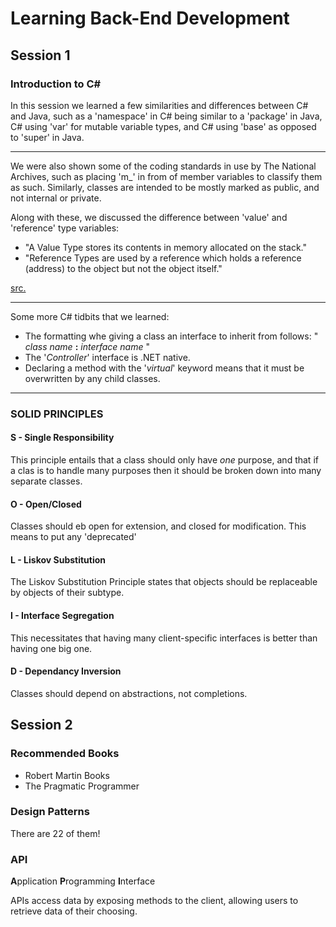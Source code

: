 # Learning Back-End Development

## Session 1

### Introduction to C\#

In this session we learned a few similarities and differences between C\# and Java, such as a 'namespace' in C\# being similar to a 'package' in Java, C\# using 'var' for mutable variable types, and C\# using 'base' as opposed to 'super' in Java.

---

We were also shown some of the coding standards in use by The National Archives, such as placing 'm_' in from of member variables to classify them as such. Similarly, classes are intended to be mostly marked as public, and not internal or private.


Along with these, we discussed the difference between 'value' and 'reference' type variables:

* "A Value Type stores its contents in memory allocated on the stack."
* "Reference Types are used by a reference which holds a reference (address) to the object but not the object itself."

[src.](http://net-informations.com/faq/general/valuetype-referencetype.htm)

---

Some more C\# tidbits that we learned:

* The formatting whe giving a class an interface to inherit from follows: " *class name* **:** *interface name* "
* The '*Controller*' interface is .NET native.
* Declaring a method with the '*virtual*' keyword means that it must be overwritten by any child classes.

---

### SOLID PRINCIPLES

#### **S** - Single Responsibility

This principle entails that a class should only have *one* purpose, and that if a clas is to handle many purposes then it should be broken down into many separate classes.

#### **O** - Open/Closed

Classes should eb open for extension, and closed for modification. This means to put any 'deprecated' 

#### **L** - Liskov Substitution

The Liskov Substitution Principle states that objects should be replaceable by objects of their subtype.

#### **I** - Interface Segregation

This necessitates that having many client-specific interfaces is better than having one big one.

#### **D** - Dependancy Inversion

Classes should depend on abstractions, not completions.

## Session 2

### Recommended Books

* Robert Martin Books
* The Pragmatic Programmer

### Design Patterns

There are 22 of them!

### API

**A**pplication **P**rogramming **I**nterface

APIs access data by exposing methods to the client, allowing users to retrieve data of their choosing.